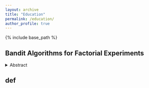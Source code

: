 ```yaml
---
layout: archive
title: "Education"
permalink: /education/
author_profile: true
---
```


{% include base_path %}
## Bandit Algorithms for Factorial Experiments

<details>
    <summary>Abstract</summary>
    This is abstract. 
</details>
    

## def

<!--
{% for post in site.writing-sample reversed %}
  {% include archive-single.html %}
{% endfor %}
-->
